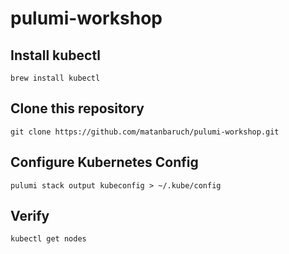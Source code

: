 # pulumi-workshop

## Install kubectl
```
brew install kubectl
```

## Clone this repository
```
git clone https://github.com/matanbaruch/pulumi-workshop.git
```

## Configure Kubernetes Config
```
pulumi stack output kubeconfig > ~/.kube/config
```

## Verify
```
kubectl get nodes
```
